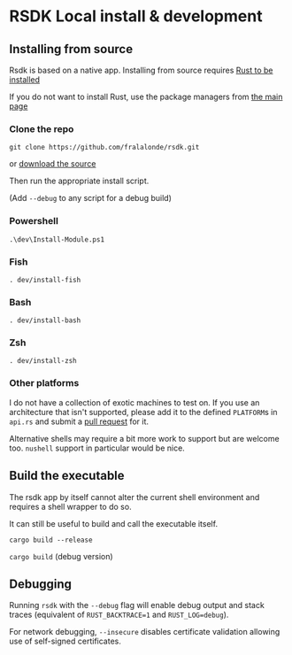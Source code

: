 # RSDK Local install & development

## Installing from source

Rsdk is based on a native app. Installing from source requires [Rust to be installed](https://www.rust-lang.org/tools/install)

If you do not want to install Rust, use the package managers from [the main page](README.md)

### Clone the repo

``git clone https://github.com/fralalonde/rsdk.git``

or [download the source](https://github.com/fralalonde/rsdk/archive/refs/heads/main.zip)

Then run the appropriate install script. 

(Add ``--debug`` to any script for a debug build)

### Powershell
``.\dev\Install-Module.ps1``

### Fish

``. dev/install-fish``

### Bash
``. dev/install-bash``

### Zsh
``. dev/install-zsh``

### Other platforms

I do not have a collection of exotic machines to test on. If you use an architecture that isn't supported, 
please add it to the defined `PLATFORM`s in `api.rs` and submit a [pull request](https://github.com/fralalonde/rsdk/pulls) for it.

Alternative shells may require a bit more work to support but are welcome too. `nushell` support in particular would be nice.

## Build the executable

The rsdk app by itself cannot alter the current shell environment and requires a shell wrapper to do so. 

It can still be useful to build and call the executable itself.  

``cargo build --release``

``cargo build`` (debug version)

## Debugging

Running ``rsdk`` with the `--debug` flag will enable debug output and stack traces (equivalent of `RUST_BACKTRACE=1` and `RUST_LOG=debug`).

For network debugging, ``--insecure`` disables certificate validation allowing use of self-signed certificates. 